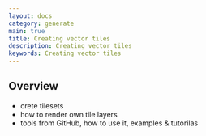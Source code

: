 ```yaml
---
layout: docs
category: generate
main: true
title: Creating vector tiles
description: Creating vector tiles
keywords: Creating vector tiles
---
```


## Overview

 - crete tilesets
 - how to render own tile layers 
 - tools from GitHub, how to use it, examples & tutorilas
